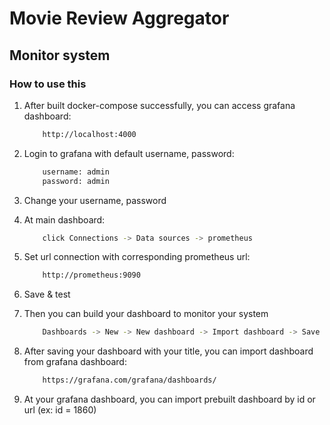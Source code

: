 # Movie Review Aggregator

## Monitor system

### How to use this

1. After built docker-compose successfully, you can access grafana dashboard:
    ```sh
        http://localhost:4000
    ```

2. Login to grafana with default username, password:

    ```sh
        username: admin
        password: admin
    ```

3. Change your username, password

4. At main dashboard:

    ```sh
        click Connections -> Data sources -> prometheus
    ```

5. Set url connection with corresponding prometheus url:

    ```sh
        http://prometheus:9090
    ```

6. Save & test

7. Then you can build your dashboard to monitor your system

    ```sh
        Dashboards -> New -> New dashboard -> Import dashboard -> Save dashboard
    ```

8. After saving your dashboard with your title, you can import dashboard from grafana dashboard:

    ```sh
        https://grafana.com/grafana/dashboards/
    ```

9. At your grafana dashboard, you can import prebuilt dashboard by id or url (ex: id = 1860)